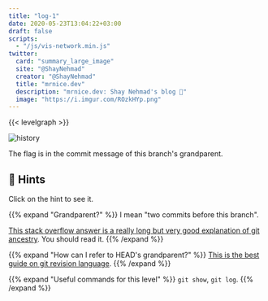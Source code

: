 ```yaml
---
title: "log-1"
date: 2020-05-23T13:04:22+03:00
draft: false
scripts: 
  - "/js/vis-network.min.js"
twitter:
  card: "summary_large_image"
  site: "@ShayNehmad"
  creator: "@ShayNehmad"
  title: "mrnice.dev"
  description: "mrnice.dev: Shay Nehmad's blog 🧔"
  image: "https://i.imgur.com/ROzkHYp.png"
---
```


{{< levelgraph >}}

![history](https://www.thepeoplesbulletin.com/wp-content/uploads/2018/04/learn-histpory-720x359.png "history")

The flag is in the commit message of this branch's grandparent.

## 🧩 Hints

Click on the hint to see it.

{{% expand "Grandparent?" %}}
I mean "two commits before this branch".

[This stack overflow answer is a really long but very good explanation of git ancestry](https://stackoverflow.com/a/36437843/4119906). You should read it.
{{% /expand %}}

{{% expand "How can I refer to HEAD's grandparent?" %}}
[This is the best guide on git revision language](https://git-scm.com/docs/gitrevisions).
{{% /expand %}}

{{% expand "Useful commands for this level" %}}
`git show`, `git log`.
{{% /expand %}}

